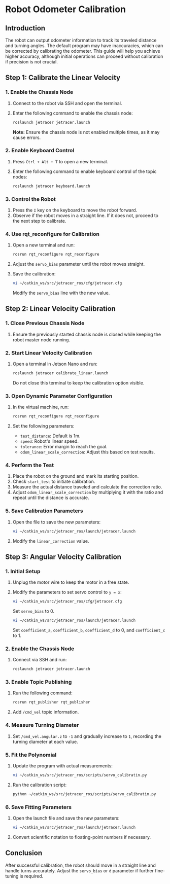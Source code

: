 # Robot Odometer Calibration

## Introduction

The robot can output odometer information to track its traveled distance and turning angles. The default program may have inaccuracies, which can be corrected by calibrating the odometer. This guide will help you achieve higher accuracy, although initial operations can proceed without calibration if precision is not crucial.

## Step 1: Calibrate the Linear Velocity

### 1. Enable the Chassis Node

1. Connect to the robot via SSH and open the terminal.
2. Enter the following command to enable the chassis node:

   ```sh
   roslaunch jetracer jetracer.launch
   ```

   **Note:** Ensure the chassis node is not enabled multiple times, as it may cause errors.

### 2. Enable Keyboard Control

1. Press `Ctrl + Alt + T` to open a new terminal.
2. Enter the following command to enable keyboard control of the topic nodes:

   ```sh
   roslaunch jetracer keyboard.launch
   ```

### 3. Control the Robot

1. Press the `I` key on the keyboard to move the robot forward.
2. Observe if the robot moves in a straight line. If it does not, proceed to the next step to calibrate.

### 4. Use rqt_reconfigure for Calibration

1. Open a new terminal and run:

   ```sh
   rosrun rqt_reconfigure rqt_reconfigure
   ```

2. Adjust the `servo_bias` parameter until the robot moves straight.
3. Save the calibration:

   ```sh
   vi ~/catkin_ws/src/jetracer_ros/cfg/jetracer.cfg
   ```

   Modify the `servo_bias` line with the new value.

## Step 2: Linear Velocity Calibration

### 1. Close Previous Chassis Node

1. Ensure the previously started chassis node is closed while keeping the robot master node running.

### 2. Start Linear Velocity Calibration

1. Open a terminal in Jetson Nano and run:

   ```sh
   roslaunch jetracer calibrate_linear.launch
   ```

   Do not close this terminal to keep the calibration option visible.

### 3. Open Dynamic Parameter Configuration

1. In the virtual machine, run:

   ```sh
   rosrun rqt_reconfigure rqt_reconfigure
   ```

2. Set the following parameters:
   - `test_distance`: Default is 1m.
   - `speed`: Robot's linear speed.
   - `tolerance`: Error margin to reach the goal.
   - `odom_linear_scale_correction`: Adjust this based on test results.

### 4. Perform the Test

1. Place the robot on the ground and mark its starting position.
2. Check `start_test` to initiate calibration.
3. Measure the actual distance traveled and calculate the correction ratio.
4. Adjust `odom_linear_scale_correction` by multiplying it with the ratio and repeat until the distance is accurate.

### 5. Save Calibration Parameters

1. Open the file to save the new parameters:

   ```sh
   vi ~/catkin_ws/src/jetracer_ros/launch/jetracer.launch
   ```

2. Modify the `linear_correction` value.

## Step 3: Angular Velocity Calibration

### 1. Initial Setup

1. Unplug the motor wire to keep the motor in a free state.
2. Modify the parameters to set servo control to `y = x`:

   ```sh
   vi ~/catkin_ws/src/jetracer_ros/cfg/jetracer.cfg
   ```

   Set `servo_bias` to 0.

   ```sh
   vi ~/catkin_ws/src/jetracer_ros/launch/jetracer.launch
   ```

   Set `coefficient_a`, `coefficient_b`, `coefficient_d` to 0, and `coefficient_c` to 1.

### 2. Enable the Chassis Node

1. Connect via SSH and run:

   ```sh
   roslaunch jetracer jetracer.launch
   ```

### 3. Enable Topic Publishing

1. Run the following command:

   ```sh
   rosrun rqt_publisher rqt_publisher
   ```

2. Add `/cmd_vel` topic information.

### 4. Measure Turning Diameter

1. Set `/cmd_vel.angular.z` to `-1` and gradually increase to `1`, recording the turning diameter at each value.

### 5. Fit the Polynomial

1. Update the program with actual measurements:

   ```sh
   vi ~/catkin_ws/src/jetracer_ros/scripts/servo_calibratin.py
   ```

2. Run the calibration script:

   ```sh
   python ~/catkin_ws/src/jetracer_ros/scripts/servo_calibratin.py
   ```

### 6. Save Fitting Parameters

1. Open the launch file and save the new parameters:

   ```sh
   vi ~/catkin_ws/src/jetracer_ros/launch/jetracer.launch
   ```

2. Convert scientific notation to floating-point numbers if necessary.

## Conclusion

After successful calibration, the robot should move in a straight line and handle turns accurately. Adjust the `servo_bias` or `d` parameter if further fine-tuning is required.
